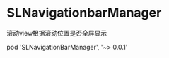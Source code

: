 SLNavigationbarManager
======================

滚动view根据滚动位置是否全屏显示

pod 'SLNavigationBarManager', '~> 0.0.1'
